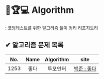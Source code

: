 # 🥇🏆💻 Algorithm
: 코딩테스트를 위한 알고리즘 풀이 정리 리포지토리

## ✔ 알고리즘 문제 목록
|No.|Name|Algorithm|site|
|:---:|:---:|:---:|:---:|
|1253|좋다|투포인터|[백준 : 좋다](https://www.acmicpc.net/problem/1253)|
